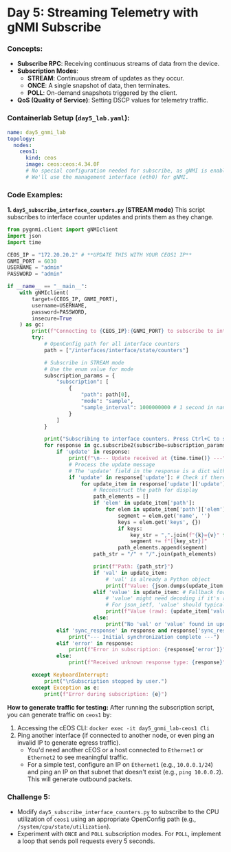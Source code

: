 # Day 5: Streaming Telemetry with gNMI Subscribe

### Concepts:

  * **Subscribe RPC**: Receiving continuous streams of data from the device.
  * **Subscription Modes**:
      * **STREAM**: Continuous stream of updates as they occur.
      * **ONCE**: A single snapshot of data, then terminates.
      * **POLL**: On-demand snapshots triggered by the client.
  * **QoS (Quality of Service)**: Setting DSCP values for telemetry traffic.

### Containerlab Setup (`day5_lab.yaml`):

```yaml
name: day5_gnmi_lab
topology:
  nodes:
    ceos1:
      kind: ceos
      image: ceos:ceos:4.34.0F
      # No special configuration needed for subscribe, as gNMI is enabled by default.
      # We'll use the management interface (eth0) for gNMI.
```

### Code Examples:

**1. `day5_subscribe_interface_counters.py` (STREAM mode)**
This script subscribes to interface counter updates and prints them as they change.

```python
from pygnmi.client import gNMIclient
import json
import time

CEOS_IP = "172.20.20.2" # **UPDATE THIS WITH YOUR CEOS1 IP**
GNMI_PORT = 6030
USERNAME = "admin"
PASSWORD = "admin"

if __name__ == "__main__":
    with gNMIclient(
        target=(CEOS_IP, GNMI_PORT),
        username=USERNAME,
        password=PASSWORD,
        insecure=True
    ) as gc:
        print(f"Connecting to {CEOS_IP}:{GNMI_PORT} to subscribe to interface counters (STREAM)...")
        try:
            # OpenConfig path for all interface counters
            path = ["/interfaces/interface/state/counters"]

            # Subscribe in STREAM mode
            # Use the enum value for mode
            subscription_params = {
                "subscription": [
                    {
                        "path": path[0],
                        "mode": "sample", 
                        "sample_interval": 1000000000 # 1 second in nanoseconds
                    }
                ]
            }

            print("Subscribing to interface counters. Press Ctrl+C to stop.")
            for response in gc.subscribe2(subscribe=subscription_params):
                if 'update' in response:
                    print(f"\n--- Update received at {time.time()} ---")
                    # Process the update message
                    # The 'update' field in the response is a dict with 'update' and 'delete' keys
                    if 'update' in response['update']: # Check if there are actual updates
                        for update_item in response['update']['update']: # Iterate over the list of updates
                            # Reconstruct the path for display
                            path_elements = []
                            if 'elem' in update_item['path']:
                                for elem in update_item['path']['elem']:
                                    segment = elem.get('name', '')
                                    keys = elem.get('keys', {})
                                    if keys:
                                        key_str = ",".join(f"{k}={v}" for k, v in keys.items())
                                        segment += f"[{key_str}]"
                                    path_elements.append(segment)
                            path_str = "/" + "/".join(path_elements)

                            print(f"Path: {path_str}")
                            if 'val' in update_item:
                                # 'val' is already a Python object
                                print(f"Value: {json.dumps(update_item['val'], indent=2)}")
                            elif 'value' in update_item: # Fallback for 'value' if 'val' isn't present
                                # 'value' might need decoding if it's raw bytes or specific type
                                # For json_ietf, 'value' should typically be handled by 'val'
                                print(f"Value (raw): {update_item['value']}")
                            else:
                                print("No 'val' or 'value' found in update item.")
                elif 'sync_response' in response and response['sync_response']:
                    print("--- Initial synchronization complete ---")
                elif 'error' in response:
                    print(f"Error in subscription: {response['error']}")
                else:
                    print(f"Received unknown response type: {response}") # For debugging other response types

        except KeyboardInterrupt:
            print("\nSubscription stopped by user.")
        except Exception as e:
            print(f"Error during subscription: {e}")
```

**How to generate traffic for testing:**
After running the subscription script, you can generate traffic on `ceos1` by:

1.  Accessing the cEOS CLI: `docker exec -it day5_gnmi_lab-ceos1 Cli`
2.  Ping another interface (if connected to another node, or even ping an invalid IP to generate egress traffic).
      * You'd need another cEOS or a host connected to `Ethernet1` or `Ethernet2` to see meaningful traffic.
      * For a simple test, configure an IP on `Ethernet1` (e.g., `10.0.0.1/24`) and ping an IP on that subnet that doesn't exist (e.g., `ping 10.0.0.2`). This will generate outbound packets.

### Challenge 5:

  * Modify `day5_subscribe_interface_counters.py` to subscribe to the CPU utilization of `ceos1` using an appropriate OpenConfig path (e.g., `/system/cpu/state/utilization`).
  * Experiment with `ONCE` and `POLL` subscription modes. For `POLL`, implement a loop that sends poll requests every 5 seconds.
